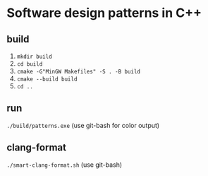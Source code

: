 # Software design patterns in C++

## build

1. `mkdir build`
2. `cd build`
3. `cmake -G"MinGW Makefiles" -S . -B build`
4. `cmake --build build`
5. `cd ..`

## run

`./build/patterns.exe` (use git-bash for color output)

## clang-format

`./smart-clang-format.sh` (use git-bash)
